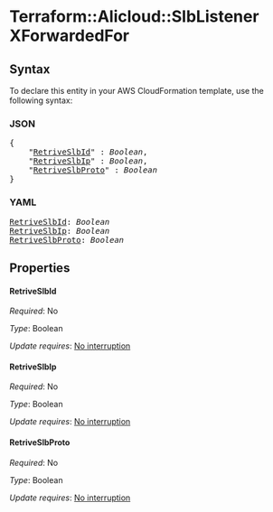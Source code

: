 # Terraform::Alicloud::SlbListener XForwardedFor

## Syntax

To declare this entity in your AWS CloudFormation template, use the following syntax:

### JSON

<pre>
{
    "<a href="#retriveslbid" title="RetriveSlbId">RetriveSlbId</a>" : <i>Boolean</i>,
    "<a href="#retriveslbip" title="RetriveSlbIp">RetriveSlbIp</a>" : <i>Boolean</i>,
    "<a href="#retriveslbproto" title="RetriveSlbProto">RetriveSlbProto</a>" : <i>Boolean</i>
}
</pre>

### YAML

<pre>
<a href="#retriveslbid" title="RetriveSlbId">RetriveSlbId</a>: <i>Boolean</i>
<a href="#retriveslbip" title="RetriveSlbIp">RetriveSlbIp</a>: <i>Boolean</i>
<a href="#retriveslbproto" title="RetriveSlbProto">RetriveSlbProto</a>: <i>Boolean</i>
</pre>

## Properties

#### RetriveSlbId

_Required_: No

_Type_: Boolean

_Update requires_: [No interruption](https://docs.aws.amazon.com/AWSCloudFormation/latest/UserGuide/using-cfn-updating-stacks-update-behaviors.html#update-no-interrupt)

#### RetriveSlbIp

_Required_: No

_Type_: Boolean

_Update requires_: [No interruption](https://docs.aws.amazon.com/AWSCloudFormation/latest/UserGuide/using-cfn-updating-stacks-update-behaviors.html#update-no-interrupt)

#### RetriveSlbProto

_Required_: No

_Type_: Boolean

_Update requires_: [No interruption](https://docs.aws.amazon.com/AWSCloudFormation/latest/UserGuide/using-cfn-updating-stacks-update-behaviors.html#update-no-interrupt)

